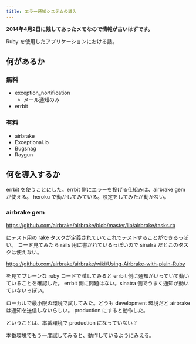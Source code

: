 ```yaml
---
title: エラー通知システムの導入
---
```



**2014年4月2日に残してあったメモなので情報が古いはずです。**

Ruby を使用したアプリケーションにおける話。

何があるか
---

### 無料

* exception_nortification
  - メール通知のみ
* errbit

### 有料

* airbrake
* Exceptional.io
* Bugsnag
* Raygun


何を導入するか
---

errbit を使うことにした。errbit 側にエラーを投げる仕組みは、airbrake gem が使える。
heroku で動かしてみている。設定をしてみたが動かない。

### airbrake gem

https://github.com/airbrake/airbrake/blob/master/lib/airbrake/tasks.rb

にテスト用の rake タスクが定義されていてこれでテストすることができるっぽい。
コード見てみたら rails 用に書かれているっぽいので sinatra だとこのタスクは使えない。

https://github.com/airbrake/airbrake/wiki/Using-Airbrake-with-plain-Ruby

を見てプレーンな ruby コードで試してみると errbit 側に通知がいっていて動いていることを確認した。
errbit 側に問題はない。sinatra 側でうまく通知が動いていないっぽい。

ローカルで最小限の環境で試してみた。どうも development 環境だと airbrake は通知を送信しないらしい。
production にすると動作した。

ということは、本番環境で production になっていない？

本番環境でもう一度試してみると、動作しているようにみえる。
